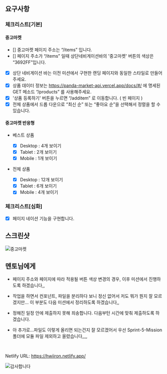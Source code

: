 ## 요구사항

### 체크리스트[기본]

#### 중고마켓

- [] 중고마켓 페이지 주소는 “/items” 입니다.
- [] 페이지 주소가 “/items” 일때 상단네비게이션바의 '중고마켓' 버튼의 색상은 “3692FF”입니다.
- [x] 상단 네비게이션 바는 이전 미션에서 구현한 랜딩 페이지와 동일한 스타일로 만들어 주세요.
- [x] 상품 데이터 정보는 https://panda-market-api.vercel.app/docs/#/ 에 명세된 GET 메소드 “/products” 를 사용해주세요.
- [x] '상품 등록하기' 버튼을 누르면 “/additem” 로 이동합니다. ( 빈 페이지 )
- [x] 전체 상품에서 드롭 다운으로 “최신 순” 또는 “좋아요 순”을 선택해서 정렬을 할 수 있습니다.

#### 중고마켓 반응형

- 베스트 상품

  - [x] Desktop : 4개 보이기
  - [x] Tablet : 2개 보이기
  - [x] Mobile : 1개 보이기

- 전체 상품
  - [x] Desktop : 12개 보이기
  - [x] Tablet : 6개 보이기
  - [x] Mobile : 4개 보이기

### 체크리스트[심화]

- [x] 페이지 네이션 기능을 구현합니다.

## 스크린샷

![중고마켓](https://hwiiron.netlify.app/Sprint-5-Mission.jpg)

## 멘토님에게

- 페이지 주소와 페이지에 따라 적용될 버튼 색상 변경의 경우, 이후 미션에서 진행하도록 하겠습니다,,
- 작업을 하면서 컨포넌트, 파일을 분리하다 보니 정신 없어서 저도 뭐가 뭔지 잘 모르겠지만... 이 부분도 다음 미션에서 정리하도록 하겠습니다,,
- 정해진 일정 안에 제출하지 못해 죄송합니다. 다음부턴 시간에 맞춰 제출하도록 하겠습니다.

- 아 추가로...파일도 이렇게 올리면 되는건지 잘 모르겠어서 우선 Sprint-5-Mission 폴더에 모듈 파일 제외하고 올렸습니다,,,,

<br>

Netlify URL: https://hwiiron.netlify.app/

![감사합니다](<https://www.gangnam.go.kr/etc/event/emoticon_contest/20210915/image/01/1(11).gif>)
